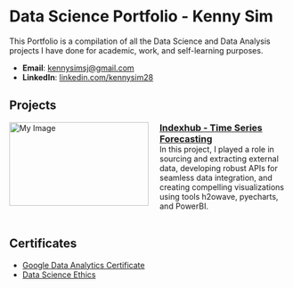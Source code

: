 # Data Science Portfolio - Kenny Sim
This Portfolio is a compilation of all the Data Science and Data Analysis projects I have done for academic, work, and self-learning purposes.

- **Email**: kennysimsj@gmail.com
- **LinkedIn**: [linkedin.com/kennysim28](https://www.linkedin.com/in/kennysim28/)


## Projects
<div>
  <img align="left" src="https://github.com/kennysimsj/Portfolio/assets/82559807/69ba1fe4-c580-4cb2-8fe4-e0aaea09ec98" alt="My Image" style="width: 250px; height: 150px; margin-right: 20px;">
  <div>
      <h3 style="margin: 0;"><a href="https://github.com/topher-lo/indexhub" class="heading-link">Indexhub - Time Series Forecasting</a></h3>
      <p style="margin: 0;">In this project, I played a role in sourcing and extracting external data, developing robust APIs for seamless data integration, and creating compelling visualizations using tools h2owave, pyecharts, and PowerBI.</p>
  </div>
  <br>
</div>

<!-- ## --> <!-- Add this as horizontal Horizontal rule for each of the item in the list -->
<!-- Add new img and description here -->

## Certificates
- [Google Data Analytics Certificate](https://www.credly.com/badges/b2e217b9-6ef1-40ca-a0be-20bfeea60870?source=linked_in_profile)
- [Data Science Ethics](https://www.coursera.org/account/accomplishments/certificate/ACS5YYLYPJ6K)
